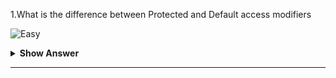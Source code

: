 1.What is the difference between Protected and Default access modifiers 

![Easy](https://github.com/revaturelabs/interviewquestions/blob/dev/ComplexityTags/simple%20(2).svg)

<details><summary><b>Show Answer</b></summary>

 <blockquote>
<b>Default:</b> Where the access level is only within the package. It cannot be accessed from outside the package. If you do not specify any access level, it will be the default.

<b>Protected:</b> The access level is within the package and only through child class it can also be accessible outside the package.

   </blockquote>
</details>

---
